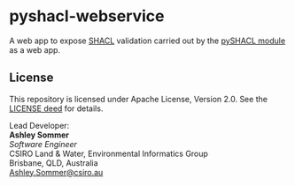 # pyshacl-webservice
A web app to expose [SHACL](https://www.w3.org/TR/shacl/) validation carried out by the [pySHACL module](https://github.com/RDFLib/pySHACL) as a web app.


## License  
This repository is licensed under Apache License, Version 2.0. See the [LICENSE deed](LICENSE.txt) for details.  


Lead Developer:  
**Ashley Sommer**  
*Software Engineer*  
CSIRO Land & Water, Environmental Informatics Group  
Brisbane, QLD, Australia  
<Ashley.Sommer@csiro.au>  
